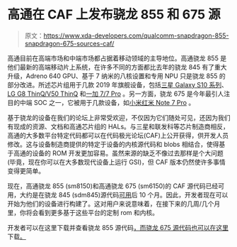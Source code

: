 # 高通在 CAF 上发布骁龙 855 和 675 源

> 原文：<https://www.xda-developers.com/qualcomm-snapdragon-855-snapdragon-675-sources-caf/>

高通目前在高端市场和中端市场都占据着移动领域的主导地位。高通骁龙 855 是他们最新的高端移动片上系统，在许多不同的方面都比去年的骁龙 845 有了重大升级，Adreno 640 GPU、基于 7 纳米的八核设置和专用 NPU 只是骁龙 855 的部分改进。所述芯片组用于几款 2019 年旗舰设备，包括[三星 Galaxy S10 系列](https://www.xda-developers.com/samsung-galaxy-s10e-review-exynos/)、 [LG G8 ThinQ/V50 ThinQ](https://www.xda-developers.com/arcore-1-9-lg-g8-lg-v50-scene-viewer/) 和[一加 7/7 Pro](https://www.xda-developers.com/oneplus-7-pros-zen-mode-screen-recorder-older-oneplus/) 。另一方面，骁龙 675 是今年最引人注目的中端 SOC 之一，它被用于几款设备，如[小米红米 Note 7 Pro](https://www.xda-developers.com/xiaomi-redmi-note-7-pro-camera-update/) 。

基于骁龙的设备在我们的论坛上非常受欢迎，不仅因为它们随处可见，还因为我们有现成的资源、文档和高通芯片组的 HALs。与三星和联发科等芯片制造商相反，高通的大多数平台特定代码都可以在代码极光论坛(CAF)上公开获得，供开发人员修改。这与设备制造商提供的特定于设备的内核源代码和 blobs 相结合，使得基于高通的设备的 ROM 开发更加容易。虽然来源的缺乏不像过去那样是个大问题(毕竟，现在你可以在大多数现代设备上运行 GSI)，但 CAF 版本仍然使许多事情变得更简单。

现在，高通骁龙 855 (sm8150)和高通骁龙 675 (sm6150)的 CAF 源代码已经可用，大约是在骁龙 845 (sdm845)源代码[可用](https://www.xda-developers.com/qualcomm-snapdragon-845-sources-caf/)后 10 个月。因此，开发者现在可以开始为他们的设备进行构建了。这对用户来说意味着，在接下来的几周/几个月里，你将会看到更多基于这些平台的定制 rom 和内核。

开发者可以在这里下载并查看骁龙 855 源代码[，而骁龙 675 源代码也可以在这里](https://source.codeaurora.org/quic/la/kernel/msm-4.14/tag/?h=LA.UM.7.1.r1-14000-sm8150.0)下载[。](http://source.codeaurora.org/quic/la/kernel/msm-4.14/tag/?h=LA.UM.7.9.r1-06100-sm6150.0)